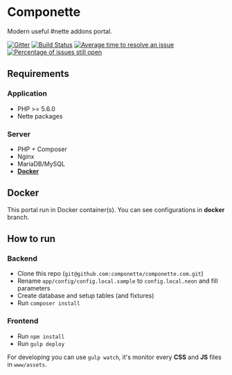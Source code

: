 # Componette

Modern useful #nette addons portal.

[![Gitter](https://img.shields.io/gitter/room/componette/componette.svg)](https://gitter.im/componette/componetteA)
[![Build Status](https://img.shields.io/travis/componette/componette.com.svg?style=flat-square)](https://travis-ci.org/componette/componette.com)
[![Average time to resolve an issue](http://isitmaintained.com/badge/resolution/componette/componette.com.svg)](http://isitmaintained.com/project/componette/componette.com)
[![Percentage of issues still open](http://isitmaintained.com/badge/open/componette/componette.com.svg)](http://isitmaintained.com/project/componette/componette.com)

## Requirements

### Application

* PHP >= 5.6.0
* Nette packages

### Server

* PHP + Composer
* Nginx
* MariaDB/MySQL
* [**Docker**](https://github.com/componette/componette.com/tree/docker)

## Docker

This portal run in Docker container(s). You can see configurations in **docker** branch.

## How to run

### Backend

- Clone this repo (`git@github.com:componette/componette.com.git`)
- Rename `app/config/config.local.sample` to `config.local.neon` and fill parameters
- Create database and setup tables (and fixtures)
- Run `composer install`

### Frontend

- Run `npm install`
- Run `gulp deploy`

For developing you can use `gulp watch`, it's monitor every **CSS** and **JS** files in `www/assets`.
